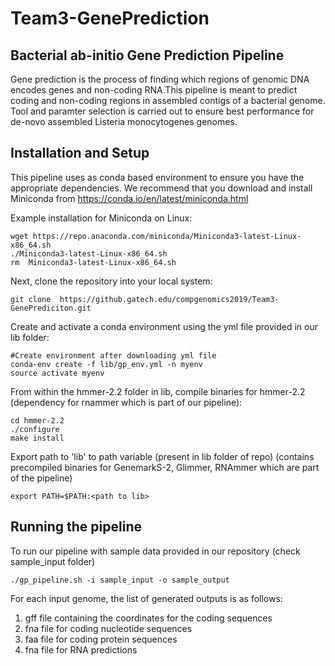 # Team3-GenePrediction

## Bacterial ab-initio Gene Prediction Pipeline

Gene prediction is the process of finding which regions of genomic DNA encodes genes and non-coding RNA.This pipeline is meant to predict coding and non-coding regions in assembled contigs of a bacterial genome. Tool and paramter selection is carried out to ensure best performance for de-novo assembled Listeria monocytogenes genomes.

## Installation and Setup 

This pipeline uses as conda based environment to ensure you have the appropriate dependencies. We recommend that you download and install Miniconda from https://conda.io/en/latest/miniconda.html

Example installation for Miniconda on Linux:
```
wget https://repo.anaconda.com/miniconda/Miniconda3-latest-Linux-x86_64.sh
./Miniconda3-latest-Linux-x86_64.sh
rm  Miniconda3-latest-Linux-x86_64.sh
```

Next, clone the repository into your local system:

```
git clone  https://github.gatech.edu/compgenomics2019/Team3-GenePrediciton.git
```

Create and activate a conda environment using the yml file provided in our lib folder:

```
#Create environment after downloading yml file
conda-env create -f lib/gp_env.yml -n myenv
source activate myenv
```

From within the hmmer-2.2 folder in lib, compile binaries for hmmer-2.2 (dependency for rnammer which is part of our pipeline):
```
cd hmmer-2.2
./configure
make install
```

Export path to 'lib' to path variable (present in lib folder of repo) (contains precompiled binaries for GenemarkS-2, Glimmer, RNAmmer which are part of the pipeline)
```
export PATH=$PATH:<path to lib>
```

## Running the pipeline

To run our pipeline with sample data provided in our repository (check sample_input folder)

```
./gp_pipeline.sh -i sample_input -o sample_output
```

For each input genome, the list of generated outputs is as follows:
1. gff file containing the coordinates for the coding sequences
2. fna file for coding nucleotide sequences
3. faa file for coding protein sequences
4. fna file for RNA predictions
